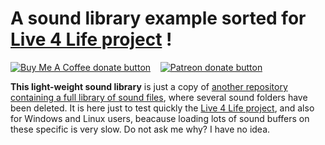 # A sound library example sorted for [Live 4 Life project](https://github.com/Xon77/Live4Life) !

<span class="badge-buymeacoffee"><a href="https://ko-fi.com/live4life" title="Donate to this project using Buy Me A Coffee"><img src="https://img.shields.io/badge/buy%20me%20a%20coffee-donate-yellow.svg" alt="Buy Me A Coffee donate button" /></a></span> &nbsp;&nbsp; <span class="badge-patreon"><a href="https://patreon.com/live4life" title="Donate to this project using Patreon"><img src="https://img.shields.io/badge/patreon-donate-yellow.svg" alt="Patreon donate button" /></a></span>

**This light-weight sound library** is just a copy of [another repository containing a full library of sound files](https://github.com/Xon77/L4LSoundsDataBase), where several sound folders have been deleted. It is here just to test quickly the [Live 4 Life project](https://github.com/Xon77/Live4Life), and also for Windows and Linux users, beacause loading lots of sound buffers on these specific is very slow. Do not ask me why? I have no idea.
